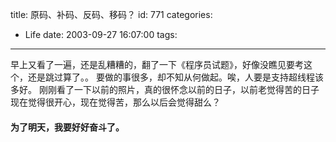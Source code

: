 title: 原码、补码、反码、移码？
id: 771
categories:
  - Life
date: 2003-09-27 16:07:00
tags:
---
早上又看了一遍，还是乱糟糟的，翻了一下《程序员试题》，好像没瞧见要考这个，还是跳过算了。。
要做的事很多，却不知从何做起。唉，人要是支持超线程该多好。
刚刚看了一下以前的照片，真的很怀念以前的日子，以前老觉得苦的日子现在觉得很开心，现在觉得苦，那么以后会觉得甜么？

#### 为了明天，我要好好奋斗了。